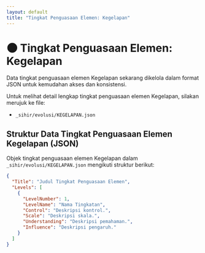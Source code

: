 ```yaml
---
layout: default
title: "Tingkat Penguasaan Elemen: Kegelapan"
---
```

# 🌑 Tingkat Penguasaan Elemen: Kegelapan

Data tingkat penguasaan elemen Kegelapan sekarang dikelola dalam format JSON untuk kemudahan akses dan konsistensi.

Untuk melihat detail lengkap tingkat penguasaan elemen Kegelapan, silakan merujuk ke file:
*   `_sihir/evolusi/KEGELAPAN.json`

## Struktur Data Tingkat Penguasaan Elemen Kegelapan (JSON)

Objek tingkat penguasaan elemen Kegelapan dalam `_sihir/evolusi/KEGELAPAN.json` mengikuti struktur berikut:

```json
{
  "Title": "Judul Tingkat Penguasaan Elemen",
  "Levels": [
    {
      "LevelNumber": 1,
      "LevelName": "Nama Tingkatan",
      "Control": "Deskripsi kontrol.",
      "Scale": "Deskripsi skala.",
      "Understanding": "Deskripsi pemahaman.",
      "Influence": "Deskripsi pengaruh."
    }
  ]
}
```